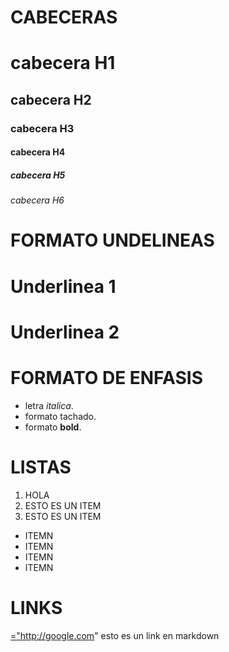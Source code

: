 # CABECERAS
# cabecera H1
## cabecera H2
### cabecera H3
#### cabecera H4
##### cabecera H5
###### cabecera H6
 
 

 #
 # FORMATO UNDELINEAS

Underlinea 1
===

Underlinea 2
====

# FORMATO DE ENFASIS
 - letra *italica*.
 - formato tachado.
 - formato __bold__.

#
# LISTAS
1. HOLA
1. ESTO ES UN ITEM
1. ESTO ES UN ITEM
- ITEMN
- ITEMN
- ITEMN
- ITEMN

# LINKS
<a href>="http://google.com" esto es un link en markdown
